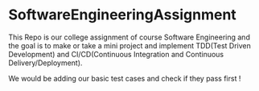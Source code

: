 # SoftwareEngineeringAssignment
This Repo is our college assignment of course Software Engineering and the goal is to make or take a mini project and implement TDD(Test Driven Development) and CI/CD(Continuous Integration and Continuous Delivery/Deployment).

We would be adding our basic test cases and check if they pass first ! 
